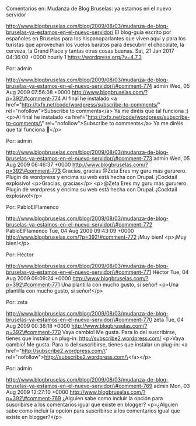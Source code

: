 Comentarios en: Mudanza de Blog Bruselas: ya estamos en el nuevo
servidor

http://www.blogbruselas.com/blog/2009/08/03/mudanza-de-blog-bruselas-ya-estamos-en-el-nuevo-servidor/
El blog-guía escrito por españoles en Bruselas para los hispanoparlantes
que viven aquí y para los turistas que aprovechan los vuelos baratos
para descubrir el chocolate, la cerveza, la Grand Place y tantas otras
cosas buenas. Sat, 21 Jan 2017 04:36:00 +0000 hourly 1
https://wordpress.org/?v=4.7.3

Por: admin

http://www.blogbruselas.com/blog/2009/08/03/mudanza-de-blog-bruselas-ya-estamos-en-el-nuevo-servidor/\#comment-774
admin Wed, 05 Aug 2009 07:56:08 +0000
http://www.blogbruselas.com/?p=392\#comment-774 Al final he instalado
&lt;a
href=&quot;http://txfx.net/code/wordpress/subscribe-to-comments/&quot;
rel=&quot;nofollow&quot;&gt;Subscribe to comments&lt;/a&gt; Ya me diréis
que tal funciona :) \<p\>Al final he instalado \<a
href=\"http://txfx.net/code/wordpress/subscribe-to-comments/\"
rel=\"nofollow\"\>Subscribe to comments\</a\> Ya me diréis que tal
funciona 🙂\</p\>

Por: admin

http://www.blogbruselas.com/blog/2009/08/03/mudanza-de-blog-bruselas-ya-estamos-en-el-nuevo-servidor/\#comment-773
admin Wed, 05 Aug 2009 06:46:37 +0000
http://www.blogbruselas.com/?p=392\#comment-773 Gracias, gracias \@Zeta
Eres my guru más gururero. Plugin de wordpress y encima su web está
hecha con Drupal. ¡Cocktail explosivo! \<p\>Gracias, gracias\</p\>
\<p\>\@Zeta Eres my guru más gururero. Plugin de wordpress y encima su
web está hecha con Drupal. ¡Cocktail explosivo!\</p\>

Por: PabloElFlamenco

http://www.blogbruselas.com/blog/2009/08/03/mudanza-de-blog-bruselas-ya-estamos-en-el-nuevo-servidor/\#comment-772
PabloElFlamenco Tue, 04 Aug 2009 09:43:09 +0000
http://www.blogbruselas.com/?p=392\#comment-772 ¡Muy bien! \<p\>¡Muy
bien!\</p\>

Por: Héctor

http://www.blogbruselas.com/blog/2009/08/03/mudanza-de-blog-bruselas-ya-estamos-en-el-nuevo-servidor/\#comment-771
Héctor Tue, 04 Aug 2009 09:09:24 +0000
http://www.blogbruselas.com/?p=392\#comment-771 Una plantilla con mucho
gusto, si señor! \<p\>Una plantilla con mucho gusto, si señor!\</p\>

Por: zeta

http://www.blogbruselas.com/blog/2009/08/03/mudanza-de-blog-bruselas-ya-estamos-en-el-nuevo-servidor/\#comment-770
zeta Tue, 04 Aug 2009 00:36:18 +0000
http://www.blogbruselas.com/?p=392\#comment-770 Vaya cambio! Me gusta.
Para lo del suscribirse, tienes que instalar un plug-in:
http://subscribe2.wordpress.com/ \<p\>Vaya cambio! Me gusta. Para lo del
suscribirse, tienes que instalar un plug-in: \<a
href=\"http://subscribe2.wordpress.com/\"
rel=\"nofollow\"\>http://subscribe2.wordpress.com/\</a\>\</p\>

Por: admin

http://www.blogbruselas.com/blog/2009/08/03/mudanza-de-blog-bruselas-ya-estamos-en-el-nuevo-servidor/\#comment-769
admin Mon, 03 Aug 2009 12:27:10 +0000
http://www.blogbruselas.com/?p=392\#comment-769 ¿Alguien sabe como
incluir la opción para suscribirse a los comentarios igual que existe en
blogger? \<p\>¿Alguien sabe como incluir la opción para suscribirse a
los comentarios igual que existe en blogger?\</p\>
